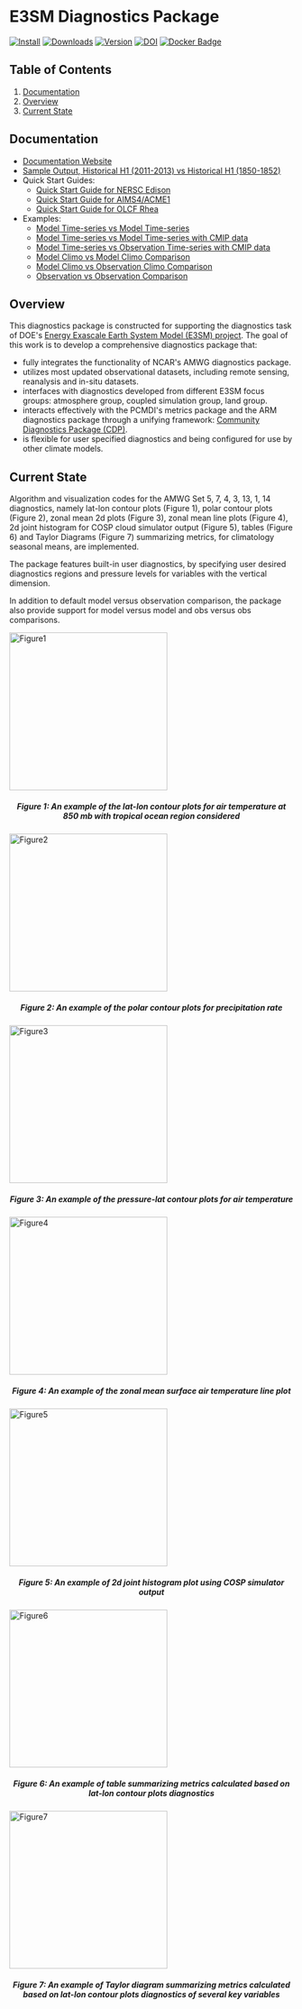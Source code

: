 # E3SM Diagnostics Package

[![Install](https://anaconda.org/e3sm/e3sm_diags/badges/installer/conda.svg)](https://anaconda.org/e3sm/e3sm_diags)
[![Downloads](https://anaconda.org/e3sm/e3sm_diags/badges/downloads.svg)](https://anaconda.org/e3sm/e3sm_diags)
[![Version](https://anaconda.org/e3sm/e3sm_diags/badges/version.svg)](https://anaconda.org/e3sm/e3sm_diags)
[![DOI](https://zenodo.org/badge/DOI/10.5281/zenodo.1009157.svg)](https://doi.org/10.5281/zenodo.1009157)
[![Docker Badge](https://images.microbadger.com/badges/version/e3sm/e3sm_diags.svg)](https://hub.docker.com/r/e3sm/e3sm_diags/)



## Table of Contents
1. [Documentation](#doc)
2. [Overview](#overview)
3. [Current State](#current-state)

## Documentation <a name="doc"></a>
* [Documentation Website](https://e3sm-project.github.io/e3sm_diags)
* [Sample Output, Historical H1 (2011-2013) vs Historical H1 (1850-1852)](https://e3sm-project.github.io/e3sm_diags/sample_output/modTS_vs_modTS_3years/viewer/index.html)
* Quick Start Guides:
  * [Quick Start Guide for NERSC Edison](https://e3sm-project.github.io/e3sm_diags/docs/html/quickguides/quick-guide-edison-shifter.html)
  * [Quick Start Guide for AIMS4/ACME1](https://e3sm-project.github.io/e3sm_diags/docs/html/quickguides/quick-guide-aims4.html)
  * [Quick Start Guide for OLCF Rhea](https://e3sm-project.github.io/e3sm_diags/docs/html/quickguides/quick-guide-rhea.html)
* Examples:
  * [Model Time-series vs Model Time-series](https://e3sm-project.github.io/e3sm_diags/docs/html/examples/model_ts-vs-model_ts.html)
  * [Model Time-series vs Model Time-series with CMIP data](https://e3sm-project.github.io/e3sm_diags/docs/html/examples/model_ts-vs-model_ts-CMIP.html)
  * [Model Time-series vs Observation Time-series with CMIP data](https://e3sm-project.github.io/e3sm_diags/docs/html/examples/model_ts-vs-obs_ts-CMIP.html)
  * [Model Climo vs Model Climo Comparison](https://e3sm-project.github.io/e3sm_diags/docs/html/examples/model_climo-vs-model_climo.html)
  * [Model Climo vs Observation Climo Comparison](https://e3sm-project.github.io/e3sm_diags/docs/html/examples/model_climo-vs-obs_climo.html)
  * [Observation vs Observation Comparison](https://e3sm-project.github.io/e3sm_diags/docs/html/examples/obs_climo-vs-obs_climo.html)

## Overview<a name="overview"></a>
This diagnostics package is constructed for supporting the diagnostics task of DOE's [Energy Exascale Earth System Model (E3SM) project](https://climatemodeling.science.energy.gov/projects/accelerated-climate-modeling-energy). The goal of this work is to develop a comprehensive diagnostics package that:

* fully integrates the functionality of NCAR's AMWG diagnostics package.
* utilizes most updated observational datasets, including remote sensing, reanalysis and in-situ datasets. 
* interfaces with diagnostics developed from different E3SM focus groups: atmosphere group, coupled simulation group, land group.
* interacts effectively with the PCMDI's metrics package and the ARM diagnostics package through a unifying framework: [Community Diagnostics Package (CDP)](https://github.com/CDAT/cdp).
* is flexible for user specified diagnostics and being configured for use by other climate models.

## Current State <a name="current-state"></a>
Algorithm and visualization codes for the AMWG Set 5, 7, 4, 3, 13, 1, 14 diagnostics, namely lat-lon contour plots (Figure 1), polar contour plots (Figure 2), zonal mean 2d plots (Figure 3), zonal mean line plots (Figure 4), 2d joint histogram for COSP cloud simulator output (Figure 5), tables (Figure 6) and Taylor Diagrams (Figure 7) summarizing metrics, for climatology seasonal means, are implemented.

The package features built-in user diagnostics, by specifying user desired diagnostics regions and pressure levels for variables with the vertical dimension. 

In addition to default model versus observation comparison, the package also provide support for model versus model and obs versus obs comparisons. 

<img src="misc/example_fig1.png" alt="Figure1" style="width: 280px;"/>
<h5 align="center">Figure 1: An example of the lat-lon contour plots for air temperature at 850 mb with tropical ocean region considered</h5> 

<img src="misc/example_fig2.png" alt="Figure2" style="width: 280px;"/>
<h5 align="center">Figure 2: An example of the polar contour plots for precipitation rate</h5> 

<img src="misc/example_fig3.png" alt="Figure3" style="width: 280px;"/>
<h5 align="center">Figure 3: An example of the pressure-lat contour plots for air temperature </h5> 

<img src="misc/example_fig4.png" alt="Figure4" style="width: 280px;"/>
<h5 align="center">Figure 4: An example of the zonal mean surface air temperature line plot </h5> 

<img src="misc/example_fig5.png" alt="Figure5" style="width: 280px;"/>
<h5 align="center">Figure 5: An example of 2d joint histogram plot using COSP simulator output</h5>

<img src="misc/example_fig6.png" alt="Figure6" style="width: 280px;"/>
<h5 align="center">Figure 6: An example of table summarizing metrics calculated based on lat-lon contour plots diagnostics</h5>

<img src="misc/example_fig7.png" alt="Figure7" style="width: 280px;"/>
<h5 align="center">Figure 7: An example of Taylor diagram summarizing metrics calculated based on lat-lon contour plots diagnostics of several key variables</h5>